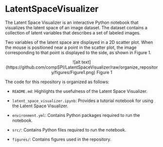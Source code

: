 # LatentSpaceVisualizer

The Latent Space Visualizer is an interactive Python notebook that visualizes the latent space of an image dataset. The dataset contains a collection of latent variables that describes a set of labeled images. 

Two variables of the latent space are displayed in a 2D scatter plot. When the mouse is positioned near a point in the scatter plot, the image corresponding to that point is displayed to the side, as shown in Figure 1.

<center>
![alt text](https://github.com/compSPI/LatentSpaceVisualizer/raw/organize_repository/figures/Figure1.png)
Figure 1
</center>

The code for this repository is organized as follows:

- ```README.md```: Highlights the usefulness of the Latent Space Visualizer. 

- ```latent_space_visualizer.ipynb```:  Provides a tutorial notebook for using the Latent Space Visualizer.

- ```environment.yml```: Contains Python packages required to run the notebook.

- ```src/```: Contains Python files required to run the notebook.

- ```figures/```: Contains figures used in the repository.
